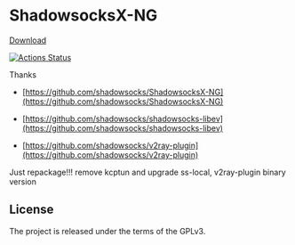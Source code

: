 # ShadowsocksX-NG

[Download](https://github.com/skylens/ShadowsocksX-NG/releases/latest)

[![Actions Status](https://github.com/skylens/ShadowsocksX-NG/workflows/CI/badge.svg)](https://github.com/shadowsocks/ShadowsocksX-NG/actions)


Thanks 

- [https://github.com/shadowsocks/ShadowsocksX-NG](https://github.com/shadowsocks/ShadowsocksX-NG)

- [https://github.com/shadowsocks/shadowsocks-libev](https://github.com/shadowsocks/shadowsocks-libev)

- [https://github.com/shadowsocks/v2ray-plugin](https://github.com/shadowsocks/v2ray-plugin)

Just repackage!!! remove kcptun and upgrade ss-local, v2ray-plugin binary version


## License

The project is released under the terms of the GPLv3.


